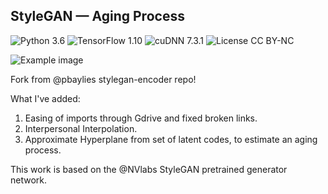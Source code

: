 ## StyleGAN &mdash; Aging Process

![Python 3.6](https://img.shields.io/badge/python-3.6-green.svg?style=plastic)
![TensorFlow 1.10](https://img.shields.io/badge/tensorflow-1.10-green.svg?style=plastic)
![cuDNN 7.3.1](https://img.shields.io/badge/cudnn-7.3.1-green.svg?style=plastic)
![License CC BY-NC](https://img.shields.io/badge/license-CC_BY--NC-green.svg?style=plastic)

![Example image](./kid-example.gif)

Fork from @pbaylies stylegan-encoder repo!

What I've added:

1. Easing of imports through Gdrive and fixed broken links.
2. Interpersonal Interpolation.
3. Approximate Hyperplane from set of latent codes, to estimate an aging process.

This work is based on the @NVlabs StyleGAN pretrained generator network.

